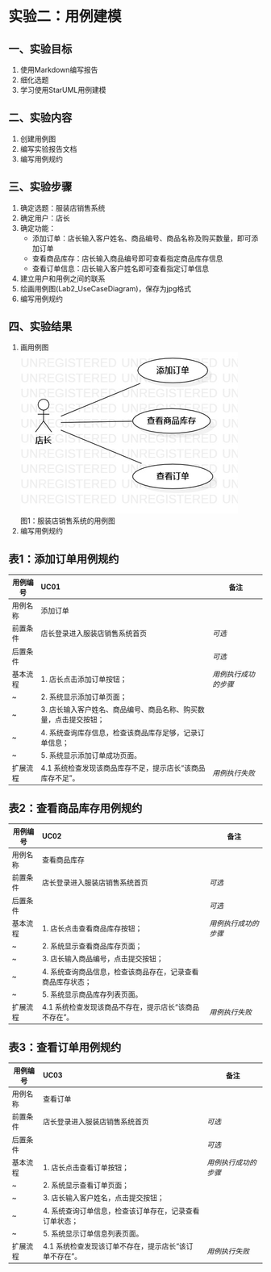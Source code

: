 # 实验二：用例建模

## 一、实验目标
1. 使用Markdown编写报告
2. 细化选题
3. 学习使用StarUML用例建模

## 二、实验内容
1. 创建用例图
2. 编写实验报告文档
3. 编写用例规约

## 三、实验步骤
1. 确定选题：服装店销售系统
2. 确定用户：店长
3. 确定功能：
   - 添加订单：店长输入客户姓名、商品编号、商品名称及购买数量，即可添加订单
   - 查看商品库存：店长输入商品编号即可查看指定商品库存信息
   - 查看订单信息：店长输入客户姓名即可查看指定订单信息
4. 建立用户和用例之间的联系
5. 绘画用例图(Lab2_UseCaseDiagram)，保存为jpg格式
6. 编写用例规约

## 四、实验结果

1. 画用例图  
![用例图](./Lab2_UseCaseDiagram.jpg)  
图1：服装店销售系统的用例图
2. 编写用例规约
## 表1：添加订单用例规约  

用例编号  | UC01 | 备注  
-|:-|-  
用例名称  | 添加订单  |   
前置条件  | 店长登录进入服装店销售系统首页     | *可选*   
后置条件  |      | *可选*   
基本流程  | 1. 店长点击添加订单按钮；  |*用例执行成功的步骤*    
~| 2. 系统显示添加订单页面；  |   
~| 3. 店长输入客户姓名、商品编号、商品名称、购买数量，点击提交按钮；  |   
~| 4. 系统查询库存信息，检查该商品库存足够，记录订单信息；  |   
~| 5. 系统显示添加订单成功页面。  |  
扩展流程  | 4.1 系统检查发现该商品库存不足，提示店长“该商品库存不足”。  |*用例执行失败*    

## 表2：查看商品库存用例规约  

用例编号  | UC02 | 备注  
-|:-|-  
用例名称  | 查看商品库存  |   
前置条件  | 店长登录进入服装店销售系统首页     | *可选*   
后置条件  |      | *可选*   
基本流程  | 1. 店长点击查看商品库存按钮；  |*用例执行成功的步骤*    
~| 2. 系统显示查看商品库存页面；  |   
~| 3. 店长输入商品编号，点击提交按钮；  |   
~| 4. 系统查询商品信息，检查该商品存在，记录查看商品库存状态；  |   
~| 5. 系统显示商品库存列表页面。  |  
扩展流程  | 4.1 系统检查发现该商品不存在，提示店长“该商品不存在”。  |*用例执行失败*   

## 表3：查看订单用例规约  

用例编号  | UC03 | 备注  
-|:-|-  
用例名称  | 查看订单  |   
前置条件  | 店长登录进入服装店销售系统首页     | *可选*   
后置条件  |      | *可选*   
基本流程  | 1. 店长点击查看订单按钮；  |*用例执行成功的步骤*    
~| 2. 系统显示查看订单页面；  |   
~| 3. 店长输入客户姓名，点击提交按钮；  |   
~| 4. 系统查询订单信息，检查该订单存在，记录查看订单状态；  |   
~| 5. 系统显示订单信息列表页面。  |  
扩展流程  | 4.1 系统检查发现该订单不存在，提示店长“该订单不存在”。  |*用例执行失败*   
